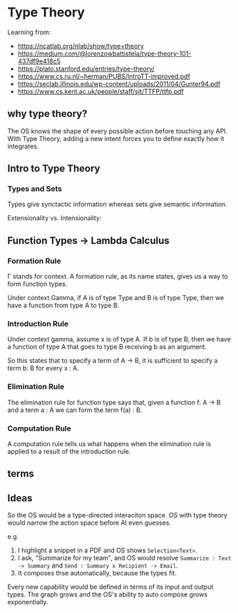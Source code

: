 # Type Theory

Learning from:

- https://ncatlab.org/nlab/show/type+theory
- https://medium.com/@lorenzowbattistela/type-theory-101-437df9e418c5
- https://plato.stanford.edu/entries/type-theory/
- https://www.cs.ru.nl/~herman/PUBS/IntroTT-improved.pdf
- https://seclab.illinois.edu/wp-content/uploads/2011/04/Gunter94.pdf
- https://www.cs.kent.ac.uk/people/staff/sjt/TTFP/ttfp.pdf

## why type theory?

The OS knows the shape of every possible action before touching any API. With Type Theory, adding a new intent forces you to define exactly how it integrates.

## Intro to Type Theory

### Types and Sets

Types give synctactic information whereas sets give semantic information.

Extensionality vs. Intensionality:

## Function Types -> Lambda Calculus

### Formation Rule

Γ stands for context. A formation rule, as its name states, gives us a way to form function types.

Under context Gamma, if A is of type Type and B is of type Type, then we have a function from type A to type B.

### Introduction Rule

Under context gamma, assume x is of type A. If b is of type B, then we have a function of type A that goes to type B receiving b as an argument.

So this states that to specify a term of A -> B, it is sufficient to specify a term b: B for every x : A.

### Elimination Rule

The elimination rule for function type says that, given a function f: A -> B and a term a : A we can form the term f(a) : B.

### Computation Rule

A computation rule tells us what happens when the elimination rule is applied to a result of the introduction rule.




## terms

## Ideas

So the OS would be a type-directed interaciton space. OS with type theory would narrow the action space before AI even guesses.

e.g.

1. I highlight a snippet in a PDF and OS shows `Selection<Text>`.
2. I ask, "Summarize for my team", and OS would resolve `Summarize : Text -> Summary` and `Send : Summary x Recipient -> Email`.
3. It composes thse automatically, because the types fit.

Every new capability would be defined in terms of its input and output types. The graph grows and the OS's ability to auto compose grows exponentially.
